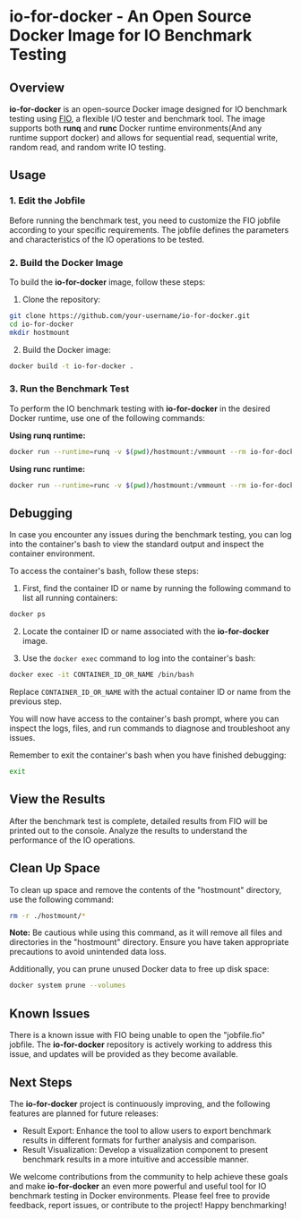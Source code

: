 # io-for-docker - An Open Source Docker Image for IO Benchmark Testing

## Overview

**io-for-docker** is an open-source Docker image designed for IO benchmark testing using [FIO](https://fio.readthedocs.io/en/latest/index.html), a flexible I/O tester and benchmark tool. The image supports both **runq** and **runc** Docker runtime environments(And any runtime support docker) and allows for sequential read, sequential write, random read, and random write IO testing.

## Usage

### 1. Edit the Jobfile

Before running the benchmark test, you need to customize the FIO jobfile according to your specific requirements. The jobfile defines the parameters and characteristics of the IO operations to be tested.

### 2. Build the Docker Image

To build the **io-for-docker** image, follow these steps:

1. Clone the repository:
```bash
git clone https://github.com/your-username/io-for-docker.git
cd io-for-docker
mkdir hostmount
```

2. Build the Docker image:
```bash
docker build -t io-for-docker .
```

### 3. Run the Benchmark Test

To perform the IO benchmark testing with **io-for-docker** in the desired Docker runtime, use one of the following commands:

**Using runq runtime:**
```bash
docker run --runtime=runq -v $(pwd)/hostmount:/vmmount --rm io-for-docker
```

**Using runc runtime:**
```bash
docker run --runtime=runc -v $(pwd)/hostmount:/vmmount --rm io-for-docker
```

## Debugging

In case you encounter any issues during the benchmark testing, you can log into the container's bash to view the standard output and inspect the container environment.

To access the container's bash, follow these steps:

1. First, find the container ID or name by running the following command to list all running containers:

```bash
docker ps
```

2. Locate the container ID or name associated with the **io-for-docker** image.

3. Use the `docker exec` command to log into the container's bash:

```bash
docker exec -it CONTAINER_ID_OR_NAME /bin/bash
```

Replace `CONTAINER_ID_OR_NAME` with the actual container ID or name from the previous step.

You will now have access to the container's bash prompt, where you can inspect the logs, files, and run commands to diagnose and troubleshoot any issues.

Remember to exit the container's bash when you have finished debugging:

```bash
exit
```

## View the Results

After the benchmark test is complete, detailed results from FIO will be printed out to the console. Analyze the results to understand the performance of the IO operations.

## Clean Up Space

To clean up space and remove the contents of the "hostmount" directory, use the following command:
```bash
rm -r ./hostmount/*
```

**Note:** Be cautious while using this command, as it will remove all files and directories in the "hostmount" directory. Ensure you have taken appropriate precautions to avoid unintended data loss.

Additionally, you can prune unused Docker data to free up disk space:
```bash
docker system prune --volumes
```

## Known Issues

There is a known issue with FIO being unable to open the "jobfile.fio" jobfile. The **io-for-docker** repository is actively working to address this issue, and updates will be provided as they become available.

## Next Steps

The **io-for-docker** project is continuously improving, and the following features are planned for future releases:

- Result Export: Enhance the tool to allow users to export benchmark results in different formats for further analysis and comparison.
- Result Visualization: Develop a visualization component to present benchmark results in a more intuitive and accessible manner.

We welcome contributions from the community to help achieve these goals and make **io-for-docker** an even more powerful and useful tool for IO benchmark testing in Docker environments. Please feel free to provide feedback, report issues, or contribute to the project! Happy benchmarking!